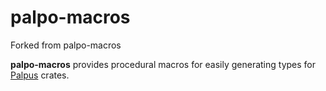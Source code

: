 # palpo-macros

Forked from palpo-macros

**palpo-macros** provides procedural macros for easily generating types for [Palpus] crates.

[Palpus]: https://github.com/palpo/palpo/
